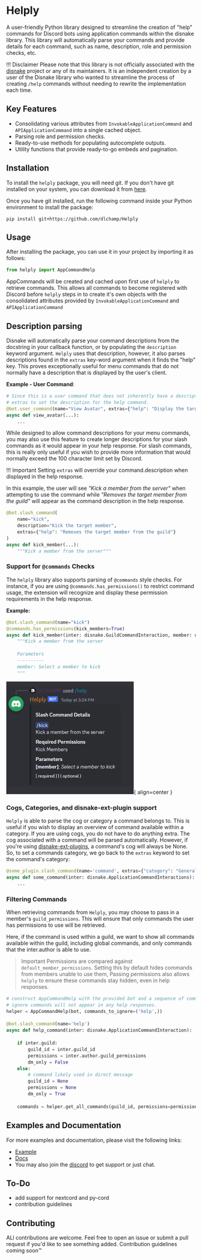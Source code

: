 # Helply


A user-friendly Python library designed to streamline the creation of "help" commands for
Discord bots using application commands within the disnake library. This library will automatically parse your commands
and provide details for each command, such as name, description, role and permission checks, etc.

!!! Disclaimer
    Please note that this library is not officially associated with the [disnake](https://github.com/DisnakeDev/disnake) project or any of its maintainers. It is an independent creation by a user of the Disnake library who wanted to streamline the process of creating `/help` commands without needing to
    rewrite the implementation each time.


## Key Features
- Consolidating various attributes from `InvokableApplicationCommand` and `APIApplicationCommand` into a single cached object.
- Parsing role and permission checks.
- Ready-to-use methods for populating autocomplete outputs.
- Utility functions that provide ready-to-go embeds and pagination.



## Installation

To install the `helply` package, you will need git. If you don't have git installed on your system, you can download it from [here](https://git-scm.com/downloads).

Once you have git installed, run the following command inside your Python environment to install the package:

```
pip install git+https://github.com/dlchamp/Helply
```

## Usage

After installing the package, you can use it in your project by importing it as follows:

```python
from helply import AppCommandHelp
```

AppCommands will be created and cached upon first use of `helply` to retrieve commands.
This allows all commands to become registered with Discord before `helply` steps in to create it's own objects with the consolidated attributes provided by `InvokableApplicationCommand` and `APIApplicationCommand`

## Description parsing
Disnake will automatically parse your command descriptions from the docstring in your callback function, or by populating the `description` keyword argument. `Helply` uses that description, however, it also parses descriptions found in the `extras` key-word argument when it finds the "help" key.  This proves exceptionally useful for menu commands that do not normally have a description that is displayed by the user's client.

**Example - User Command**:
```python
# Since this is a user command that does not inherently have a description. We are using
# extras to set the description for the help command.
@bot.user_command(name="View Avatar", extras={"help": "Display the target user's avatar"})
async def view_avatar(...):
    ...
```

While designed to allow command descriptions for your menu commands, you may also use this feature
to create longer descriptions for your slash commands as it would appear in your help response.
For slash commands, this is really only useful if you wish to provide more information that would normally exceed the 100 character limit set by Discord.

!!! Important
    Setting `extras` will override your command.description when displayed in the help response.

In this example, the user will see *"Kick a member from the server"* when attempting to use the command
while *"Removes the target member from the guild"* will appear as the command description in the help response.

```python
@bot.slash_command(
    name="kick",
    description="Kick the target member",
    extras={"help": "Removes the target member from the guild"}
)
async def kick_member(...):
    """Kick a member from the server"""
```


### Support for `@commands` Checks

The `helply` library also supports parsing of `@commands` style checks. For instance, if you are using `@commands.has_permissions()` to restrict command usage, the extension will recognize and display these permission requirements in the help response.

**Example:**
```python
@bot.slash_command(name="kick")
@commands.has_permissions(kick_members=True)
async def kick_member(inter: disnake.GuildCommandInteraction, member: disnake.Member):
    """Kick a member from the server

    Parameters
    ----------
    member: Select a member to kick
    """
```
![slash_command_detail_example.png](assets/example.png){ align=center }


### Cogs, Categories, and disnake-ext-plugin support
`Helply` is able to parse the cog or category a command belongs to.  This is useful if you wish to display an overview of command available within a category.  If you are using cogs, you do not have to do anything extra.  The cog associated with a command will be parsed automatically. However, if you're using [disnake-ext-plugins](https://github.com/DisnakeCommunity/disnake-ext-plugins), a command's cog will always be None.  So, to set a commands category, we go back to the `extras` keyword to set the command's category:

```py
@some_plugin.slash_command(name='command', extras={"category": "General"})
async def some_command(inter: disnake.ApplicationCommandInteractions):
    ...

```

### Filtering Commands
When retrieving commands from `Helply`, you may choose to pass in a member's `guild_permissions`.
This will ensure that only commands the user has permissions to use will be retrieved.

Here, if the command is used within a guild, we want to show all commands available within the guild,
including global commands, and only commands that the inter.author is able to use.

> Important
    Permissions are compared against `default_member_permissions`.  Setting this by default
    hides commands from members unable to use them, Passing permissions also allows `helply` to ensure
    these commands stay hidden, even in help responses.
```py
# construct AppCommandHelp with the provided bot and a sequence of commands to ignore
# ignore commands will not appear in any help responses.
helper = AppCommandHelp(bot, commands_to_ignore=('help',))

@bot.slash_command(name='help')
async def help_command(inter: disnake.ApplicationCommandInteraction):

    if inter.guild:
        guild_id = inter.guild_id
        permissions = inter.author.guild_permissions
        dm_only = False
    else:
        # command likely used in direct message
        guild_id = None
        permissions = None
        dm_only = True

    commands = helper.get_all_commands(guild_id, permissions=permissions, dm_only=dm_only)
```

## Examples and Documentation

For more examples and documentation, please visit the following links:

- [Example](https://dlchamp.github.io/helply/examples/basic/)
- [Docs](https://dlchamp.github.io/helply/)
- You may also join the [discord](https://discord.gg/nmwaDS35sC) to get support or just chat.



## To-Do

- add support for nextcord and py-cord
- contribution guidelines


## Contributing
ALl contributions are welcome.  Feel free to open an issue or submit a pull request if you'd like to see something added.
Contribution guidelines coming soon™
